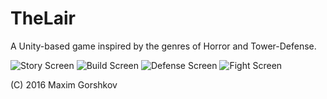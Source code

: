 # TheLair
A Unity-based game inspired by the genres of Horror and Tower-Defense.

![Story Screen](https://user-images.githubusercontent.com/21267455/69510595-95c51700-0f0b-11ea-9841-bc0665af965f.png)
![Build Screen](https://user-images.githubusercontent.com/21267455/69510596-95c51700-0f0b-11ea-9453-f486d22207d4.png)
![Defense Screen](https://user-images.githubusercontent.com/21267455/69510597-95c51700-0f0b-11ea-80e8-7c3592de945d.png)
![Fight Screen](https://user-images.githubusercontent.com/21267455/69510598-95c51700-0f0b-11ea-8b6c-693507ea61d8.png)

(C) 2016 Maxim Gorshkov
